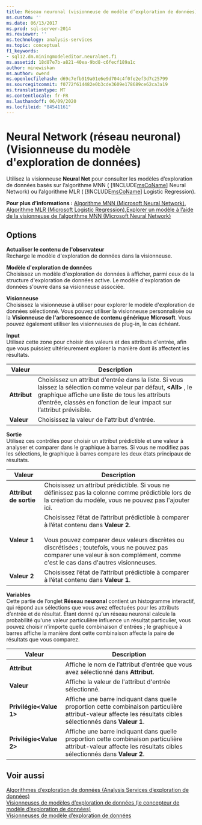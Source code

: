 ```yaml
---
title: Réseau neuronal (visionneuse de modèle d’exploration de données) | Microsoft Docs
ms.custom: ''
ms.date: 06/13/2017
ms.prod: sql-server-2014
ms.reviewer: ''
ms.technology: analysis-services
ms.topic: conceptual
f1_keywords:
- sql12.dm.miningmodeleditor.neuralnet.f1
ms.assetid: 18d87e7b-a821-40ea-9bd8-c6fecf189a1c
author: minewiskan
ms.author: owend
ms.openlocfilehash: d69c7efb919a01e6e9d704c4f0fe2ef3d7c25799
ms.sourcegitcommit: f0772f614482e0b3cde3609e178689ce62ca3a19
ms.translationtype: MT
ms.contentlocale: fr-FR
ms.lasthandoff: 06/09/2020
ms.locfileid: "84541161"
---
```

# <a name="neural-network-mining-model-viewer"></a>Neural Network (réseau neuronal) (Visionneuse du modèle d'exploration de données)
  Utilisez la visionneuse **Neural Net** pour consulter les modèles d’exploration de données basés sur l’algorithme MNN ( [!INCLUDE[msCoName](../includes/msconame-md.md)] Neural Network) ou l’algorithme MLR ( [!INCLUDE[msCoName](../includes/msconame-md.md)] Logistic Regression).  
  
 **Pour plus d’informations :** [Algorithme MNN (Microsoft Neural Network)](data-mining/microsoft-neural-network-algorithm.md), [Algorithme MLR (Microsoft Logistic Regression)](data-mining/microsoft-logistic-regression-algorithm.md),[Explorer un modèle à l’aide de la visionneuse de l’algorithme MNN (Microsoft Neural Network)](data-mining/browse-a-model-using-the-microsoft-neural-network-viewer.md)  
  
## <a name="options"></a>Options  
 **Actualiser le contenu de l'observateur**  
 Recharge le modèle d'exploration de données dans la visionneuse.  
  
 **Modèle d'exploration de données**  
 Choisissez un modèle d'exploration de données à afficher, parmi ceux de la structure d'exploration de données active. Le modèle d'exploration de données s'ouvre dans sa visionneuse associée.  
  
 **Visionneuse**  
 Choisissez la visionneuse à utiliser pour explorer le modèle d'exploration de données sélectionné. Vous pouvez utiliser la visionneuse personnalisée ou la **Visionneuse de l'arborescence de contenu générique Microsoft**. Vous pouvez également utiliser les visionneuses de plug-in, le cas échéant.  
  
 **Input**  
 Utilisez cette zone pour choisir des valeurs et des attributs d'entrée, afin que vous puissiez ultérieurement explorer la manière dont ils affectent les résultats.  
  
|Valeur|Description|  
|-----------|-----------------|  
|**Attribut**|Choisissez un attribut d'entrée dans la liste. Si vous laissez la sélection comme valeur par défaut, **\<All>** , le graphique affiche une liste de tous les attributs d’entrée, classés en fonction de leur impact sur l’attribut prévisible.|  
|**Valeur**|Choisissez la valeur de l'attribut d'entrée.|  
  
 **Sortie**  
 Utilisez ces contrôles pour choisir un attribut prédictible et une valeur à analyser et comparer dans le graphique à barres. Si vous ne modifiez pas les sélections, le graphique à barres compare les deux états principaux de résultats.  
  
|Valeur|Description|  
|-----------|-----------------|  
|**Attribut de sortie**|Choisissez un attribut prédictible. Si vous ne définissez pas la colonne comme prédictible lors de la création du modèle, vous ne pouvez pas l'ajouter ici.|  
|**Valeur 1**|Choisissez l’état de l’attribut prédictible à comparer à l’état contenu dans **Valeur 2**.<br /><br /> Vous pouvez comparer deux valeurs discrètes ou discrétisées ; toutefois, vous ne pouvez pas comparer une valeur à son complément, comme c'est le cas dans d'autres visionneuses.|  
|**Valeur 2**|Choisissez l’état de l’attribut prédictible à comparer à l’état contenu dans **Valeur 1**.|  
  
 **Variables**  
 Cette partie de l’onglet **Réseau neuronal** contient un histogramme interactif, qui répond aux sélections que vous avez effectuées pour les attributs d’entrée et de résultat. Étant donné qu'un réseau neuronal calcule la probabilité qu'une valeur particulière influence un résultat particulier, vous pouvez choisir n'importe quelle combinaison d'entrées ; le graphique à barres affiche la manière dont cette combinaison affecte la paire de résultats que vous comparez.  
  
|Valeur|Description|  
|-----------|-----------------|  
|**Attribut**|Affiche le nom de l’attribut d’entrée que vous avez sélectionné dans **Attribut**.|  
|**Valeur**|Affiche la valeur de l'attribut d'entrée sélectionné.|  
|**Privilégie\<Value 1>**|Affiche une barre indiquant dans quelle proportion cette combinaison particulière attribut-valeur affecte les résultats cibles sélectionnés dans **Valeur 1**.|  
|**Privilégie\<Value 2>**|Affiche une barre indiquant dans quelle proportion cette combinaison particulière attribut-valeur affecte les résultats cibles sélectionnés dans **Valeur 2**.|  
  
## <a name="see-also"></a>Voir aussi  
 [Algorithmes d’exploration de données &#40;Analysis Services d’exploration de données&#41;](data-mining/data-mining-algorithms-analysis-services-data-mining.md)   
 [Visionneuses de modèles d’exploration de données &#40;le concepteur de modèle d’exploration de données&#41;](mining-model-viewers-data-mining-model-designer.md)   
 [Visionneuses de modèle d’exploration de données](data-mining/data-mining-model-viewers.md)  
  
  
